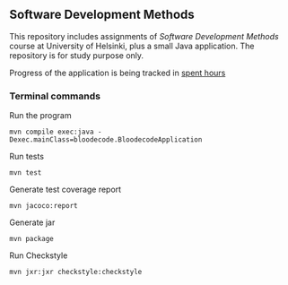 ## Software Development Methods ##

This repository includes assignments of *Software Development Methods* course at University of Helsinki, plus a small Java application.
The repository is for study purpose only.

Progress of the application is being tracked in [spent hours](https://github.com/solasuo/SoftwareDevelopmentMethods/blob/main/Documentation/hours.md)

### Terminal commands ###

Run the program
```
mvn compile exec:java -Dexec.mainClass=bloodecode.BloodecodeApplication
```
Run tests
```
mvn test
```
Generate test coverage report
```
mvn jacoco:report
```
Generate jar
```
mvn package
```
Run Checkstyle
```
mvn jxr:jxr checkstyle:checkstyle

